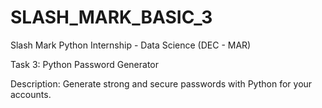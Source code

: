 # SLASH_MARK_BASIC_3
Slash Mark Python Internship - Data Science (DEC - MAR)

Task 3: Python Password Generator

Description: Generate strong and secure passwords with Python for your accounts.
